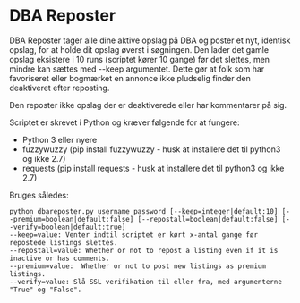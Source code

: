 # DBA Reposter

DBA Reposter tager alle dine aktive opslag på DBA og poster et nyt, identisk opslag, for at holde dit opslag øverst i søgningen. Den lader det gamle opslag eksistere i 10 runs (scriptet kører 10 gange) før det slettes, men mindre kan sættes med --keep argumentet. Dette gør at folk som har favoriseret eller bogmærket en annonce ikke pludselig finder den deaktiveret efter reposting.  
  
Den reposter ikke opslag der er deaktiverede eller har kommentarer på sig.  
    
Scriptet er skrevet i Python og kræver følgende for at fungere:  
* Python 3 eller nyere  
* fuzzywuzzy (pip install fuzzywuzzy - husk at installere det til python3 og ikke 2.7)  
* requests (pip install requests - husk at installere det til python3 og ikke 2.7)  
  
Bruges således:  
```shell
python dbareposter.py username password [--keep=integer|default:10] [--premium=boolean|default:false] [--repostall=boolean|default:false] [--verify=boolean|default:true]  
--keep=value: Venter indtil scriptet er kørt x-antal gange før repostede listings slettes.   
--repostall=value: Whether or not to repost a listing even if it is inactive or has comments.  
--premium=value:  Whether or not to post new listings as premium listings.  
--verify=value: Slå SSL verifikation til eller fra, med argumenterne "True" og "False".  

